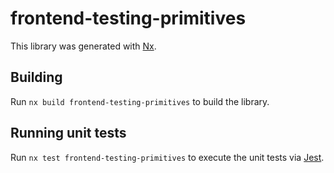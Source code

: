 # frontend-testing-primitives

This library was generated with [Nx](https://nx.dev).

## Building

Run `nx build frontend-testing-primitives` to build the library.

## Running unit tests

Run `nx test frontend-testing-primitives` to execute the unit tests via [Jest](https://jestjs.io).
